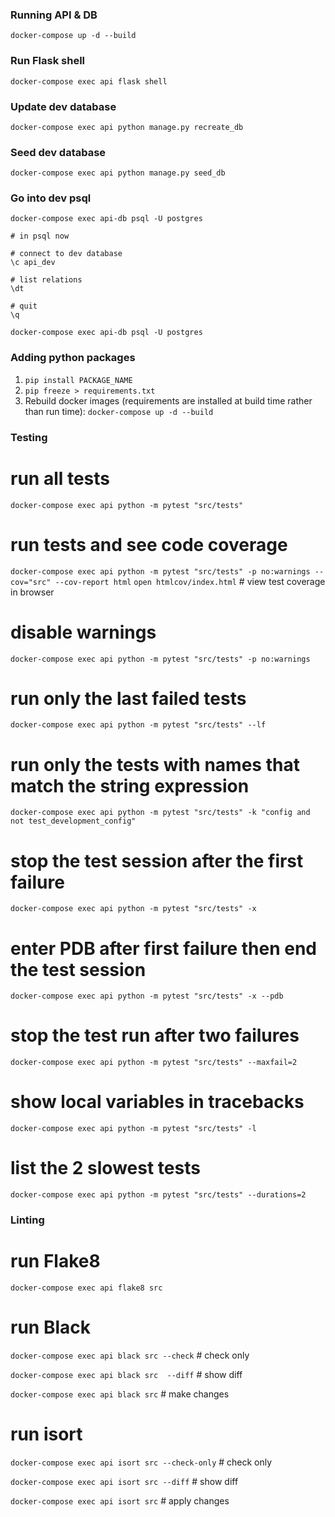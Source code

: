 ### Running API & DB
`docker-compose up -d --build`

### Run Flask shell
`docker-compose exec api flask shell`

### Update dev database
`docker-compose exec api python manage.py recreate_db`

### Seed dev database
`docker-compose exec api python manage.py seed_db`

### Go into dev psql
```
docker-compose exec api-db psql -U postgres

# in psql now

# connect to dev database
\c api_dev

# list relations
\dt

# quit
\q
```

`docker-compose exec api-db psql -U postgres`

### Adding python packages
1. `pip install PACKAGE_NAME`
2. `pip freeze > requirements.txt`
3. Rebuild docker images (requirements are installed at build time rather than run time): `docker-compose up -d --build`

### Testing

# run all tests
`docker-compose exec api python -m pytest "src/tests"`

# run tests and see code coverage
`docker-compose exec api python -m pytest "src/tests" -p no:warnings --cov="src" --cov-report html`
`open htmlcov/index.html` # view test coverage in browser

# disable warnings
`docker-compose exec api python -m pytest "src/tests" -p no:warnings`

# run only the last failed tests
`docker-compose exec api python -m pytest "src/tests" --lf`

# run only the tests with names that match the string expression
`docker-compose exec api python -m pytest "src/tests" -k "config and not test_development_config"`

# stop the test session after the first failure
`docker-compose exec api python -m pytest "src/tests" -x`

# enter PDB after first failure then end the test session
`docker-compose exec api python -m pytest "src/tests" -x --pdb`

# stop the test run after two failures
`docker-compose exec api python -m pytest "src/tests" --maxfail=2`

# show local variables in tracebacks
`docker-compose exec api python -m pytest "src/tests" -l`

# list the 2 slowest tests
`docker-compose exec api python -m pytest "src/tests" --durations=2`

### Linting

# run Flake8
`docker-compose exec api flake8 src`

# run Black
`docker-compose exec api black src --check` # check only

`docker-compose exec api black src  --diff` # show diff

`docker-compose exec api black src` # make changes

# run isort
`docker-compose exec api isort src --check-only` # check only

`docker-compose exec api isort src --diff` # show diff

`docker-compose exec api isort src` # apply changes